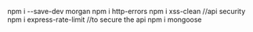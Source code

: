 npm i --save-dev morgan
npm i http-errors
npm i xss-clean //api security
npm i express-rate-limit //to secure the api
npm i mongoose